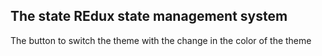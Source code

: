 ## The state REdux state management system

The button to switch the theme with the change in the color of the theme